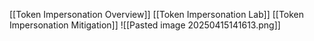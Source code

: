 [[Token Impersonation Overview]]
[[Token Impersonation Lab]]
[[Token Impersonation Mitigation]]
![[Pasted image 20250415141613.png]]